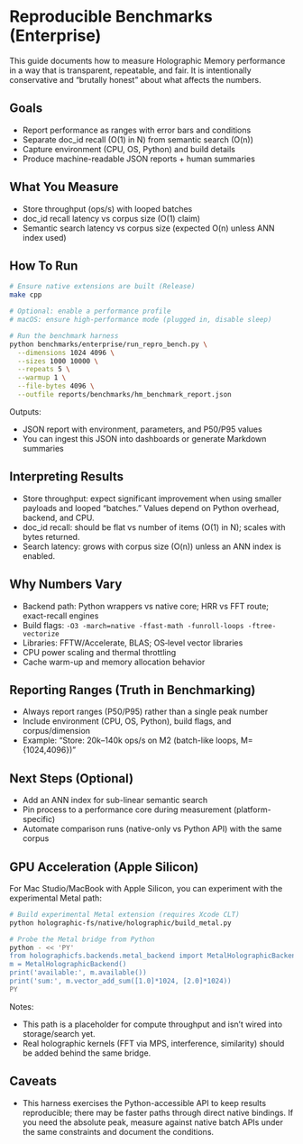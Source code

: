 # Reproducible Benchmarks (Enterprise)

This guide documents how to measure Holographic Memory performance in a way that is transparent, repeatable, and fair. It is intentionally conservative and “brutally honest” about what affects the numbers.

## Goals
- Report performance as ranges with error bars and conditions
- Separate doc_id recall (O(1) in N) from semantic search (O(n))
- Capture environment (CPU, OS, Python) and build details
- Produce machine-readable JSON reports + human summaries

## What You Measure
- Store throughput (ops/s) with looped batches
- doc_id recall latency vs corpus size (O(1) claim)
- Semantic search latency vs corpus size (expected O(n) unless ANN index used)

## How To Run

```bash
# Ensure native extensions are built (Release)
make cpp

# Optional: enable a performance profile
# macOS: ensure high-performance mode (plugged in, disable sleep) 

# Run the benchmark harness
python benchmarks/enterprise/run_repro_bench.py \
  --dimensions 1024 4096 \
  --sizes 1000 10000 \
  --repeats 5 \
  --warmup 1 \
  --file-bytes 4096 \
  --outfile reports/benchmarks/hm_benchmark_report.json
```

Outputs:
- JSON report with environment, parameters, and P50/P95 values
- You can ingest this JSON into dashboards or generate Markdown summaries

## Interpreting Results
- Store throughput: expect significant improvement when using smaller payloads and looped “batches.” Values depend on Python overhead, backend, and CPU.
- doc_id recall: should be flat vs number of items (O(1) in N); scales with bytes returned.
- Search latency: grows with corpus size (O(n)) unless an ANN index is enabled.

## Why Numbers Vary
- Backend path: Python wrappers vs native core; HRR vs FFT route; exact-recall engines
- Build flags: `-O3 -march=native -ffast-math -funroll-loops -ftree-vectorize`
- Libraries: FFTW/Accelerate, BLAS; OS‐level vector libraries
- CPU power scaling and thermal throttling
- Cache warm-up and memory allocation behavior

## Reporting Ranges (Truth in Benchmarking)
- Always report ranges (P50/P95) rather than a single peak number
- Include environment (CPU, OS, Python), build flags, and corpus/dimension
- Example: “Store: 20k–140k ops/s on M2 (batch-like loops, M={1024,4096})”

## Next Steps (Optional)
- Add an ANN index for sub-linear semantic search
- Pin process to a performance core during measurement (platform-specific)
- Automate comparison runs (native-only vs Python API) with the same corpus

## GPU Acceleration (Apple Silicon)

For Mac Studio/MacBook with Apple Silicon, you can experiment with the experimental Metal path:

```bash
# Build experimental Metal extension (requires Xcode CLT)
python holographic-fs/native/holographic/build_metal.py

# Probe the Metal bridge from Python
python - << 'PY'
from holographicfs.backends.metal_backend import MetalHolographicBackend
m = MetalHolographicBackend()
print('available:', m.available())
print('sum:', m.vector_add_sum([1.0]*1024, [2.0]*1024))
PY
```

Notes:
- This path is a placeholder for compute throughput and isn’t wired into storage/search yet.
- Real holographic kernels (FFT via MPS, interference, similarity) should be added behind the same bridge.

## Caveats
- This harness exercises the Python-accessible API to keep results reproducible; there may be faster paths through direct native bindings. If you need the absolute peak, measure against native batch APIs under the same constraints and document the conditions.
